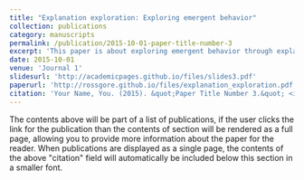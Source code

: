 ```yaml
---
title: "Explanation exploration: Exploring emergent behavior"
collection: publications
category: manuscripts
permalink: /publication/2015-10-01-paper-title-number-3
excerpt: 'This paper is about exploring emergent behavior through explanation exploration. A case study with agent-based modeling is presented to demonstrate the application of the process in detail.'
date: 2015-10-01
venue: 'Journal 1'
slidesurl: 'http://academicpages.github.io/files/slides3.pdf'
paperurl: 'http://rossgore.github.io/files/explanation_exploration.pdf'
citation: 'Your Name, You. (2015). &quot;Paper Title Number 3.&quot; <i>Journal 1</i>. 1(3).'
---
```


The contents above will be part of a list of publications, if the user clicks the link for the publication than the contents of section will be rendered as a full page, allowing you to provide more information about the paper for the reader. When publications are displayed as a single page, the contents of the above "citation" field will automatically be included below this section in a smaller font.